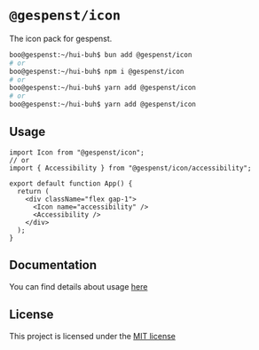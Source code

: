 # `@gespenst/icon`

The icon pack for gespenst.

```sh
boo@gespenst:~/hui-buh$ bun add @gespenst/icon
# or
boo@gespenst:~/hui-buh$ npm i @gespenst/icon
# or
boo@gespenst:~/hui-buh$ yarn add @gespenst/icon
# or
boo@gespenst:~/hui-buh$ yarn add @gespenst/icon
```

## Usage

```tsx
import Icon from "@gespenst/icon";
// or
import { Accessibility } from "@gespenst/icon/accessibility";

export default function App() {
  return (
    <div className="flex gap-1">
      <Icon name="accessibility" />
      <Accessibility />
    </div>
  );
}
```

## Documentation

You can find details about usage [here](https://docs-placeholder/docs/core/icon)

## License

This project is licensed under the
[MIT license](https://opensource.org/license/mit)
